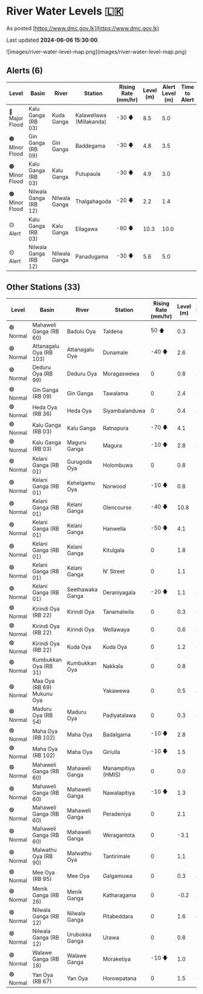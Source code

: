 # River Water Levels :sri_lanka:

As posted [https://www.dmc.gov.lk](https://www.dmc.gov.lk)

Last updated **2024-06-06 15:30:00**.

<div id="river-water-level-map">
![images/river-water-level-map.png](images/river-water-level-map.png)
</div>

## Alerts (6)

| Level | Basin | River | Station | Rising Rate (mm/hr) | Level (m) | Alert Level (m) | Time to Alert |
| --- | --- | --- | --- | --- | --- | --- | --- |
| 🔴 Major Flood | Kalu Ganga (RB 03) | Kuda Ganga | Kalawellawa (Millakanda) | -30 🡇 | 8.5 | 5.0 |  |
| 🟠 Minor Flood | Gin Ganga (RB 09) | Gin Ganga | Baddegama | -30 🡇 | 4.8 | 3.5 |  |
| 🟠 Minor Flood | Kalu Ganga (RB 03) | Kalu Ganga | Putupaula | -30 🡇 | 4.9 | 3.0 |  |
| 🟠 Minor Flood | Nilwala Ganga (RB 12) | Nilwala Ganga | Thalgahagoda | -20 🡇 | 2.2 | 1.4 |  |
| 🟡 Alert | Kalu Ganga (RB 03) | Kalu Ganga | Ellagawa | -60 🡇 | 10.3 | 10.0 |  |
| 🟡 Alert | Nilwala Ganga (RB 12) | Nilwala Ganga | Panadugama | -30 🡇 | 5.6 | 5.0 |  |
## Other Stations (33)

| Level | Basin | River | Station | Rising Rate (mm/hr) | Level (m) | Alert Level (m) | Time to Alert |
| --- | --- | --- | --- | --- | --- | --- | --- |
| 🟢 Normal | Mahaweli Ganga (RB 60) | Badulu Oya | Taldena | 50 🡅 | 0.3 | 3.0 | 53.4 ⏳ |
| 🟢 Normal | Attanagalu Oya (RB 103) | Attanagalu Oya | Dunamale | -40 🡇 | 2.6 | 3.3 | 🟢 |
| 🟢 Normal | Deduru Oya (RB 99) | Deduru Oya | Moragaswewa | 0  | 0.8 | 4.8 | 🟢 |
| 🟢 Normal | Gin Ganga (RB 09) | Gin Ganga | Tawalama | 0  | 2.4 | 4.0 | 🟢 |
| 🟢 Normal | Heda Oya (RB 36) | Heda Oya | Siyambalanduwa | 0  | 0.4 | 4.5 | 🟢 |
| 🟢 Normal | Kalu Ganga (RB 03) | Kalu Ganga | Ratnapura | -70 🡇 | 4.1 | 5.2 | 🟢 |
| 🟢 Normal | Kalu Ganga (RB 03) | Maguru Ganga | Magura | -10 🡇 | 2.8 | 4.0 | 🟢 |
| 🟢 Normal | Kelani Ganga (RB 01) | Gurugoda Oya | Holombuwa | 0  | 0.8 | 3.0 | 🟢 |
| 🟢 Normal | Kelani Ganga (RB 01) | Kehelgamu Oya | Norwood | -10 🡇 | 0.8 | 1.5 | 🟢 |
| 🟢 Normal | Kelani Ganga (RB 01) | Kelani Ganga | Glencourse | -40 🡇 | 10.8 | 15.0 | 🟢 |
| 🟢 Normal | Kelani Ganga (RB 01) | Kelani Ganga | Hanwella | -50 🡇 | 4.1 | 7.0 | 🟢 |
| 🟢 Normal | Kelani Ganga (RB 01) | Kelani Ganga | Kitulgala | 0  | 1.8 | 3.0 | 🟢 |
| 🟢 Normal | Kelani Ganga (RB 01) | Kelani Ganga | N' Street | 0  | 1.1 | 1.2 | 🟢 |
| 🟢 Normal | Kelani Ganga (RB 01) | Seethawaka Ganga | Deraniyagala | -20 🡇 | 1.1 | 4.8 | 🟢 |
| 🟢 Normal | Kirindi Oya (RB 22) | Kirindi Oya | Tanamalwila | 0  | 0.3 | 4.0 | 🟢 |
| 🟢 Normal | Kirindi Oya (RB 22) | Kirindi Oya | Wellawaya | 0  | 0.6 | 4.4 | 🟢 |
| 🟢 Normal | Kirindi Oya (RB 22) | Kuda Oya | Kuda Oya | 0  | 1.2 | 6.9 | 🟢 |
| 🟢 Normal | Kumbukkan Oya (RB 31) | Kumbukkan Oya | Nakkala | 0  | 0.8 | 5.0 | 🟢 |
| 🟢 Normal | Maa Oya (RB 69) Mukunu Oya |  | Yakawewa | 0  | 0.5 | 4.0 | 🟢 |
| 🟢 Normal | Maduru Oya (RB 54) | Maduru Oya | Padiyatalawa | 0  | 0.3 | 4.0 | 🟢 |
| 🟢 Normal | Maha Oya (RB 102) | Maha Oya | Badalgama | -10 🡇 | 2.8 | 5.0 | 🟢 |
| 🟢 Normal | Maha Oya (RB 102) | Maha Oya | Giriulla | -10 🡇 | 1.5 | 5.5 | 🟢 |
| 🟢 Normal | Mahaweli Ganga (RB 60) | Mahaweli Ganga | Manampitiya (HMIS) | 0  | 0.0 | 3.0 | 🟢 |
| 🟢 Normal | Mahaweli Ganga (RB 60) | Mahaweli Ganga | Nawalapitiya | -10 🡇 | 1.3 | 3.5 | 🟢 |
| 🟢 Normal | Mahaweli Ganga (RB 60) | Mahaweli Ganga | Peradeniya | 0  | 2.1 | 5.0 | 🟢 |
| 🟢 Normal | Mahaweli Ganga (RB 60) | Mahaweli Ganga | Weragantota | 0  | -3.1 | 5.0 | 🟢 |
| 🟢 Normal | Malwathu Oya (RB 90) | Malwathu Oya | Tantirimale | 0  | 1.1 | 5.0 | 🟢 |
| 🟢 Normal | Mee Oya (RB 95) | Mee Oya | Galgamuwa | 0  | 0.3 | 4.8 | 🟢 |
| 🟢 Normal | Menik Ganga (RB 26) | Menik Ganga | Katharagama | 0  | -0.2 | 4.0 | 🟢 |
| 🟢 Normal | Nilwala Ganga (RB 12) | Nilwala Ganga | Pitabeddara | 0  | 1.6 | 4.0 | 🟢 |
| 🟢 Normal | Nilwala Ganga (RB 12) | Urubokka Ganga | Urawa | 0  | 0.8 | 2.5 | 🟢 |
| 🟢 Normal | Walawe Ganga (RB 18) | Walawe Ganga | Moraketiya | -10 🡇 | 1.0 | 3.0 | 🟢 |
| 🟢 Normal | Yan Oya (RB 67) | Yan Oya | Horowpatana | 0  | 1.5 | 6.0 | 🟢 |